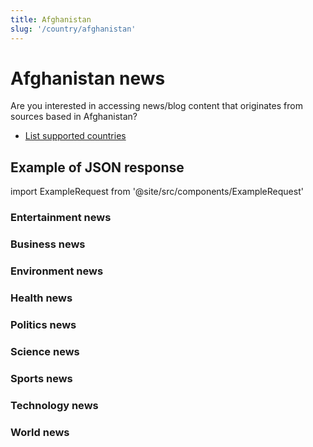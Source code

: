 ```yaml
---
title: Afghanistan
slug: '/country/afghanistan'
---
```


# Afghanistan news

Are you interested in accessing news/blog content that originates from sources based in Afghanistan?

- [List supported countries](/get-articles/countries)

## Example of JSON response

import ExampleRequest from '@site/src/components/ExampleRequest'

### Entertainment news
<ExampleRequest url="https://api.apitube.io/v1/news/articles-demo?limit=2&category=news/Arts_and_Entertainment&country=af"></ExampleRequest>

### Business news
<ExampleRequest url="https://api.apitube.io/v1/news/articles-demo?limit=2&category=news/Business&country=af"></ExampleRequest>

### Environment news
<ExampleRequest url="https://api.apitube.io/v1/news/articles-demo?limit=2&category=news/Environment&country=af"></ExampleRequest>

### Health news
<ExampleRequest url="https://api.apitube.io/v1/news/articles-demo?limit=2&category=news/Health&country=af"></ExampleRequest>

### Politics news
<ExampleRequest url="https://api.apitube.io/v1/news/articles-demo?limit=2&category=news/Politics&country=af"></ExampleRequest>

### Science news
<ExampleRequest url="https://api.apitube.io/v1/news/articles-demo?limit=2&category=news/Science&country=af"></ExampleRequest>

### Sports news
<ExampleRequest url="https://api.apitube.io/v1/news/articles-demo?limit=2&category=news/Sports&country=af"></ExampleRequest>

### Technology news
<ExampleRequest url="https://api.apitube.io/v1/news/articles-demo?limit=2&category=news/Technology&country=af"></ExampleRequest>

### World news
<ExampleRequest url="https://api.apitube.io/v1/news/articles-demo?limit=2&category=news/World&country=af"></ExampleRequest>

